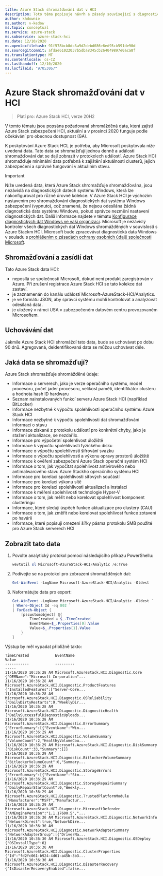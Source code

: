 ```yaml
---
title: Azure Stack shromažďování dat v HCI
description: Toto téma popisuje návrh a zásady související s diagnostickými daty shromažďovanými nástrojem Azure Stack HCI.
author: khdownie
ms.author: v-kedow
ms.topic: conceptual
ms.service: azure-stack
ms.subservice: azure-stack-hci
ms.date: 12/10/2020
ms.openlocfilehash: 91f578bcb0dc3a9d2debd086e6ed95cb591de90d
ms.sourcegitcommit: afdae61022037b5dba8345cb264049897e0aca8f
ms.translationtype: MT
ms.contentlocale: cs-CZ
ms.lasthandoff: 12/10/2020
ms.locfileid: "97053067"
---
```

# <a name="azure-stack-hci-data-collection"></a>Azure Stack shromažďování dat v HCI

> Platí pro: Azure Stack HCI, verze 20H2

V tomto tématu jsou popsána požadovaná shromážděná data, která zajistí Azure Stack zabezpečení HCI, aktuální a v prosinci 2020 funguje podle očekávání pro obecnou dostupnost (GA).

K poskytování Azure Stack HCL je potřeba, aby Microsoft poskytovala níže uvedená data. Tato data se shromažďují jednou denně a události shromažďování dat se dají zobrazit v protokolech událostí. Azure Stack HCI shromažďuje minimální data potřebná k zajištění aktuálnosti clusterů, jejich zabezpečení a správné fungování v aktuálním stavu.

   > [!IMPORTANT]
   > Níže uvedená data, která Azure Stack shromažďuje shromažďována, jsou nezávislá na diagnostických datech systému Windows, která lze nakonfigurovat pro různé úrovně kolekce. V Azure Stack HCI je výchozím nastavením pro shromažďování diagnostických dat systému Windows zabezpečení (vypnuto), což znamená, že nejsou odesílána žádná diagnostická data systému Windows, pokud správce nezmění nastavení diagnostických dat. Další informace najdete v tématu [Konfigurace diagnostických dat Windows ve vaší organizaci](/windows/privacy/configure-windows-diagnostic-data-in-your-organization). Microsoft je nezávislý kontroler všech diagnostických dat Windows shromážděných v souvislosti s Azure Stackm HCI. Microsoft bude zpracovávat diagnostická data Windows v souladu s [prohlášením o zásadách ochrany osobních údajů společnosti Microsoft](https://privacy.microsoft.com/privacystatement).

## <a name="data-collection-and-residency"></a>Shromažďování a zasídlí dat

Tato Azure Stack data HCI: 

- neposílá se společnosti Microsoft, dokud není produkt zaregistrován v Azure. Při zrušení registrace Azure Stack HCI se tato kolekce dat zastaví.
- je zaznamenán do kanálu událostí Microsoft-AzureStack-HCI/Analytics. 
- je ve formátu JSON, aby správci systému mohli kontrolovat a analyzovat odesílaná data.
- je uložený v rámci USA v zabezpečeném datovém centru provozovaném Microsoftem.

## <a name="data-retention"></a>Uchovávání dat

Jakmile Azure Stack HCI shromáždí tato data, bude se uchovávat po dobu 90 dnů. Agregovaná, deidentifikovaná data se můžou uchovávat déle.

## <a name="what-data-is-collected"></a>Jaká data se shromažďují?

Azure Stack shromažďuje shromážděné údaje:

- Informace o serverech, jako je verze operačního systému, model procesoru, počet jader procesoru, velikost paměti, identifikátor clusteru a hodnota hash ID hardwaru
- Seznam nainstalovaných funkcí serveru Azure Stack HCI (například BitLocker)
- Informace nezbytné k výpočtu spolehlivosti operačního systému Azure Stack HCI
- Informace nezbytné k výpočtu spolehlivosti dat shromažďování informací o stavu
- Informace získané z protokolu událostí pro konkrétní chyby, jako je stažení aktualizace, se nezdařilo.
- Informace pro výpočetní spolehlivost úložiště
- Informace k výpočtu spolehlivosti fyzického disku
- Informace o výpočtu spolehlivosti šifrování svazku
- Informace o výpočtu spolehlivosti a výkonu opravy prostorů úložiště
- Informace k ověření zabezpečení Azure Stack operační systém HCI
- Informace o tom, jak vypočítat spolehlivost antivirového nebo antimalwarového stavu Azure Stackho operačního systému HCI
- Informace pro korelaci spolehlivosti síťových součástí
- Informace pro korelaci výkonu sítě
- Informace pro korelaci spolehlivosti aktualizací a instalací
- Informace k měření spolehlivosti technologie Hyper-V
- Informace o tom, jak měřit nebo korelovat spolehlivost komponent clusteringu
- Informace, které sledují úspěch funkce aktualizace pro clustery (CAU)
- Informace o tom, jak změřit nebo korelovat spolehlivost funkce zotavení po havárii
- Informace, které popisují omezení šířky pásma protokolu SMB použité pro Azure Stack serverech HCI

## <a name="view-this-data"></a>Zobrazit tato data

1. Povolte analytický protokol pomocí následujícího příkazu PowerShellu:

   ```PowerShell
   wevtutil sl Microsoft-AzureStack-HCI/Analytic /e:True
   ```

2. Podívejte se na protokol pro zobrazení shromážděných dat:

   ```PowerShell
   Get-WinEvent -LogName Microsoft-AzureStack-HCI/Analytic -Oldest
   ```

3. Naformátujte data pro export:

   ```PowerShell
   Get-WinEvent -LogName Microsoft-AzureStack-HCI/Analytic -Oldest `
   | Where-Object Id -eq 802 `
   | ForEach-Object { 
       [pscustomobject] @{
           TimeCreated = $_.TimeCreated 
           EventName=$_.Properties[0].Value 
           Value=$_.Properties[1].Value 
       } 
   }
   ```
 
Výstup by měl vypadat přibližně takto:

```shell
TimeCreated            EventName                                                  Value
-----------            ---------                                                  -----
11/16/2020 10:36:28 AM Microsoft.AzureStack.HCI.Diagnostic.Core                   {"OEMName":"Microsoft Corporation"...
11/16/2020 10:36:28 AM Microsoft.AzureStack.HCI.Diagnostic.ProductFeatures        {"InstalledFeatures":["Server-Core...
11/16/2020 10:36:28 AM Microsoft.AzureStack.HCI.Diagnostic.OSReliability          {"DailyDirtyRestarts":0,"WeeklyDir...
11/16/2020 10:36:28 AM Microsoft.AzureStack.HCI.Diagnostic.DiagnosticHealth       {"DailySuccessfulDiagnosticUploads...
11/16/2020 10:36:28 AM Microsoft.AzureStack.HCI.Diagnostic.ErrorSummary           {"ErrorSummary":[{"EventName":"Win...
11/16/2020 10:36:29 AM Microsoft.AzureStack.HCI.Diagnostic.VolumeSummary          {"VolumeCount":2,"HealthyVolumeCou...
11/16/2020 10:36:29 AM Microsoft.AzureStack.HCI.Diagnostic.DiskSummary            {"DiskCount":33,"Summary":[]}
11/16/2020 10:36:29 AM Microsoft.AzureStack.HCI.Diagnostic.BitlockerVolumeSummary {"BitlockerVolumeCount":0,"Summary...
11/16/2020 10:36:29 AM Microsoft.AzureStack.HCI.Diagnostic.StorageErrors          {"ErrorSummary":[{"EventName":"Sto...
11/16/2020 10:36:29 AM Microsoft.AzureStack.HCI.Diagnostic.StorageRepairSummary   {"DailyRepairStartCount":0,"Weekly...
11/16/2020 10:36:29 AM Microsoft.AzureStack.HCI.Diagnostic.TrustedPlatformModule  {"Manufacturer":"MSFT","Manufactur...
11/16/2020 10:36:29 AM Microsoft.AzureStack.HCI.Diagnostic.MicrosoftDefender      {"AMEngineVersion":"1.1.17600.5","...
11/16/2020 10:36:30 AM Microsoft.AzureStack.HCI.Diagnostic.NetworkInfo            {"NetworkDirect":true,"NetworkDire...
11/16/2020 10:36:30 AM Microsoft.AzureStack.HCI.Diagnostic.NetworkAdapterSummary  {"NetworkAdapterGroup":[{"DriverNa...
11/16/2020 10:36:30 AM Microsoft.AzureStack.HCI.Diagnostic.OSDeploy               {"OSInstallType":0}
11/16/2020 10:36:30 AM Microsoft.AzureStack.HCI.Diagnostic.ClusterProperties      {"Id":"fd2fc061-b924-4d61-a45b-3b3...
11/16/2020 10:36:30 AM Microsoft.AzureStack.HCI.Diagnostic.DisasterRecovery       {"IsDisasterRecoveryEnabled":false...
```
